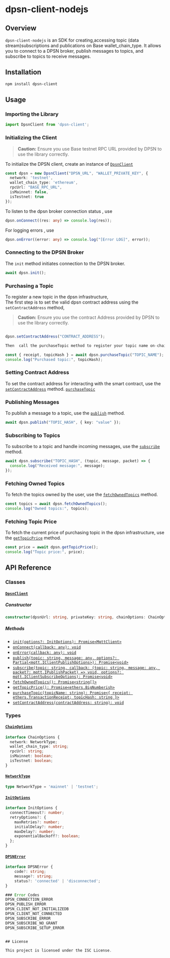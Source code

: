 # dpsn-client-nodejs

## Overview

`dpsn-client-nodejs` is an SDK for creating,accessing topic (data stream)subscriptions and publications on Base wallet_chain_type. It allows you to connect to a DPSN broker, publish messages to topics, and subscribe to topics to receive messages.

## Installation

```sh
npm install dpsn-client
```

## Usage

### Importing the Library

```ts
import DpsnClient from 'dpsn-client';
```

### Initializing the Client

> **Caution:** Ensure you use  Base testnet RPC URL provided by DPSN to use the library correctly.


To initialize the DPSN client, create an instance of [`DpsnClient`](src/index.ts) 

```ts
const dpsn = new DpsnClient("DPSN_URL", "WALLET_PRIVATE_KEY", {
  network: 'testnet',
  wallet_chain_type: 'ethereum',
  rpcUrl: "BASE_RPC_URL",
  isMainnet: false,
  isTestnet: true
});


```
To listen to the dpsn broker connection status , use 
```ts
dpsn.onConnect((res: any) => console.log(res));
```
For logging errors , use 

```ts
dpsn.onError((error: any) => console.log("[Error LOG]", error));
```

### Connecting to the DPSN Broker

The `init` method initiates connection  to the DPSN broker.

```ts
await dpsn.init();
```
### Purchasing a Topic

To register a new topic in the dpsn infrastructure,  
The first step is to set the valid dpsn contract address using the `setContractAddress` method,
> **Caution:** Ensure you use the contract Address provided by DPSN to use the library  correctly.


```ts

dpsn.setContractAddress("CONTRACT_ADDRESS");

Then  call the purchaseTopic method to register your topic name on-chain.

const { receipt, topicHash } = await dpsn.purchaseTopic("TOPIC_NAME");
console.log("Purchased topic:", topicHash);
```

### Setting Contract Address

To set the contract address for interacting with the smart contract, use the [`setContractAddress`](src/index.ts) method.
[`purchaseTopic`](src/index.ts)


### Publishing Messages

To publish a message to a topic, use the [`publish`](src/index.ts) method.

```ts
await dpsn.publish("TOPIC_HASH", { key: "value" });
```

### Subscribing to Topics

To subscribe to a topic and handle incoming messages, use the [`subscribe`](src/index.ts) method.

```ts
await dpsn.subscribe("TOPIC_HASH", (topic, message, packet) => {
  console.log("Received message:", message);
});
```

### Fetching Owned Topics

To fetch the topics owned by the user, use the [`fetchOwnedTopics`](src/index.ts) method.

```ts
const topics = await dpsn.fetchOwnedTopics();
console.log("Owned topics:", topics);
```

### Fetching Topic Price

To fetch the current price of purchasing topic in the dpsn infrastructure, use the [`getTopicPrice`](src/index.ts) method.

```ts
const price = await dpsn.getTopicPrice();
console.log("Topic price:", price);
```



## API Reference

### Classes

#### [`DpsnClient`](src/index.ts)

##### Constructor

```ts
constructor(dpsnUrl: string, privateKey: string, chainOptions: ChainOptions)
```

##### Methods

- [`init(options?: InitOptions): Promise<MqttClient>`](src/index.ts)
- [`onConnect(callback: any): void`](src/index.ts)
- [`onError(callback: any): void`](src/index.ts)
- [`publish(topic: string, message: any, options?: Partial<mqtt.IClientPublishOptions>): Promise<void>`](src/index.ts)
- [`subscribe(topic: string, callback: (topic: string, message: any, packet?: mqtt.IPublishPacket) => void, options?: mqtt.IClientSubscribeOptions): Promise<void>`](src/index.ts)
- [`fetchOwnedTopics(): Promise<string[]>`](src/index.ts)
- [`getTopicPrice(): Promise<ethers.BigNumberish>`](src/index.ts)
- [`purchaseTopic(topicName: string): Promise<{ receipt: ethers.TransactionReceipt; topicHash: string }>`](src/index.ts)
- [`setContractAddress(contractAddress: string): void`](src/index.ts)

### Types

#### [`ChainOptions`](src/index.ts)

```ts
interface ChainOptions {
  network: NetworkType;
  wallet_chain_type: string;
  rpcUrl: string;
  isMainnet: boolean;
  isTestnet: boolean;
}
```

#### [`NetworkType`](src/index.ts)

```ts
type NetworkType = 'mainnet' | 'testnet';
```

#### [`InitOptions`](src/index.ts)

```ts
interface InitOptions {
  connectTimeout?: number;
  retryOptions?: {
    maxRetries?: number;
    initialDelay?: number;
    maxDelay?: number;
    exponentialBackoff?: boolean;
  };
}
```

#### [`DPSNError`](src/index.ts)

```ts
interface DPSNError {
    code?: string;
    message?: string;
    status?: 'connected' | 'disconnected';
}

### Error Codes
DPSN_CONNECTION_ERROR
DPSN_PUBLISH_ERROR
DPSN_CLIENT_NOT_INITIALIZEDB
DPSN_CLIENT_NOT_CONNECTED
DPSN_SUBSCRIBE_ERROR
DPSN_SUBSCRIBE_NO_GRANT
DPSN_SUBSCRIBE_SETUP_ERROR


## License

This project is licensed under the ISC License.